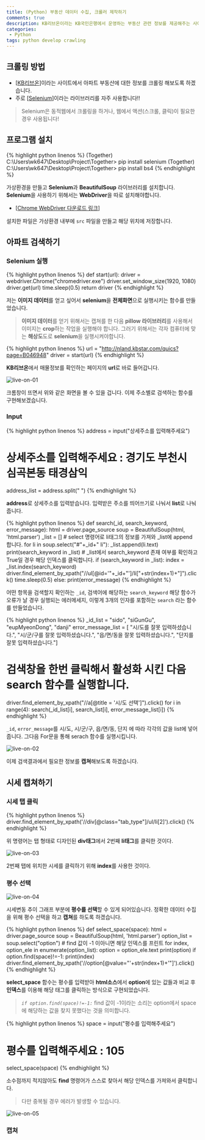 ```yaml
---
title: (Python) 부동산 데이터 수집, 크롤러 제작하기
comments: true
description: KB리브온이라는 KB국민은행에서 운영하는 부동산 관련 정보를 제공해주는 사이트에서 데이터를 수집해오는 크롤러를 제작해보도록 하겠습니다.
categories:
 - Python
tags: python develop crawling
---
```


## 크롤링 방법

- [[KB리브온](http://nland.kbstar.com/)]이라는 사이트에서 아파트 부동산에 대한 정보를 크롤링 해보도록 하겠습니다.
- 주로 [[Selenium](https://beomi.github.io/2017/02/27/HowToMakeWebCrawler-With-Selenium/)]이라는 라이브러리를 자주 사용합니다!!

> Selenium은 동적웹에서 크롤링을 하거나, 웹에서 액션(스크롤, 클릭)이 필요한 경우 사용됩니다!

## 프로그램 설치

{% highlight python linenos %}
(Together) C:\Users\wk647\Desktop\Project\Together> pip install selenium
(Together) C:\Users\wk647\Desktop\Project\Together> pip install bs4
{% endhighlight %}

가상환경을 만들고 **Selenium**과 **BeautifulSoup** 라이브러리를 설치합니다. **Selenium**을 사용하기 위해서는 **WebDriver**을 따로 설치해야합니다. 

- [[Chrome WebDriver 다운로드 링크](https://sites.google.com/a/chromium.org/chromedriver/downloads)]

설치한 파일은 가상환경 내부에 `src` 파일을 만들고 해당 위치에 저장합니다.

## 아파트 검색하기

### Selenium 실행

{% highlight python linenos %}
def start(url):
    driver = webdriver.Chrome("chromedriver.exe")
    driver.set_window_size(1920, 1080)
    driver.get(url)
    time.sleep(0.5)
    return driver
{% endhighlight %}

저는 **이미지 데이터**를 얻고 싶어서 **selenium**을 **전체화면**으로 실행시키는 함수를 만들었습니다.
> **이미지 데이터**를 얻기 위해서는 캡쳐를 한 다음 **pillow 라이브러리**를 사용해서 이미지는 **crop**하는 작업을 실행해야 합니다. 그러기 위해서는 각자 컴퓨터에 맞는 **해상도**도로 **selenium**을 실행시켜야합니다.

{% highlight python linenos %}
url = "http://nland.kbstar.com/quics?page=B046948"
driver = start(url)
{% endhighlight %}

**KB리브온**에서 매물정보를 확인하는 페이지의 **url**로 바로 들어갑니다.

![live-on-01](https://raw.githubusercontent.com/wkddnjset/wkddnjset.github.io/master/_posts/images/2018-02-12/live_on_01.png)

크롬창이 뜨면서 위와 같은 화면을 볼 수 있을 겁니다. 이제 주소별로 검색하는 함수를 구현해보겠습니다.

### Input

{% highlight python linenos %}
address = input("상세주소를 입력해주세요")
# 상세주소를 입력해주세요 : 경기도 부천시 심곡본동 태경삼익
address_list = address.split(" ")
{% endhighlight %}

**address**로 상세주소를 입력받습니다. 입력받은 주소를 띄어쓰기로 나눠서 **list**로 나눠줍니다.

{% highlight python linenos %}
def search(_id, search_keyword, error_message):
    html = driver.page_source
    soup = BeautifulSoup(html, 'html.parser')
    _list = []
    # select 명령어로 li태그의 정보를 가져와 _list에 append 합니다.
    for li in soup.select("#"+_id+" li"):
        _list.append(li.text)
    print(search_keyword in _list)
    # _list에서 search_keyword 존재 여부를 확인하고  True일 경우 해당 인덱스를 클릭합니다. 
    if (search_keyword in _list):
        index = _list.index(search_keyword)
        driver.find_element_by_xpath("//ul[@id='"+_id+"']/li["+str(index+1)+"]").click()
        time.sleep(0.5)
    else:
        print(error_message)
{% endhighlight %}

어떤 항목을 검색할지 확인하는 `_id`, 검색어에 해당하는 `search_keyword` 해당 함수가 오류가 날 경우 실행되는 에러메세지, 이렇게 3개의 인자를 포함하는 `search` 라는 함수를 만들었습니다.

{% highlight python linenos %}
_id_list = "sido", "siGunGu", "eupMyeonDong", "danji"
error_message_list = [   "시/도를 잘못 입력하셨습니다.",
                 "시/군/구를 잘못 입력하셨습니다.",
                 "읍/면/동을 잘못 입력하셨습니다.",
                 "단지를 잘못 입력하셨습니다."]
# 검색창을 한번 클릭해서 활성화 시킨 다음 search 함수를 실행합니다.
driver.find_element_by_xpath("//a[@title = '시/도 선택']").click()
for i in range(4):
    search(_id_list[i], search_list[i], error_message_list[i])
{% endhighlight %}

`_id`, `error_message`를 시/도, 시/군/구, 읍/면/동, 단지 에 따라 각각의 값을 list에 넣어줍니다. 그다음 For문을 통해 serach 함수를 실행시킵니다.

![live-on-02](https://raw.githubusercontent.com/wkddnjset/wkddnjset.github.io/master/_posts/images/2018-02-12/live_on_02.png)

이제 검색결과에서 필요한 정보를 **캡쳐**해보도록 하겠습니다.

## 시세 캡쳐하기

### 시세 탭 클릭

{% highlight python linenos %}
driver.find_element_by_xpath('//div[@class="tab_type"]/ul/li[2]').click()
{% endhighlight %}

위 명령어는 탭 형태로 디자인된 **div태그**에서 2번째 **li태그**를 클릭한 것이다.

![live-on-03](https://raw.githubusercontent.com/wkddnjset/wkddnjset.github.io/master/_posts/images/2018-02-12/live_on_03.png)

2번째 탭에 위치한 시세를 클릭하기 위해 **index**를 사용한 것이다.

### 평수 선택

![live-on-04](https://raw.githubusercontent.com/wkddnjset/wkddnjset.github.io/master/_posts/images/2018-02-12/live_on_04.png)

시세변동 추이 그래프 부분에 **평수를 선택**할 수 있게 되어있습니다. 정확한 데이터 수집을 위해 평수 선택을 하고 **캡쳐**를 하도록 하겠습니다.

{% highlight python linenos %}
def select_space(space):
    html = driver.page_source
    soup = BeautifulSoup(html, 'html.parser')
    option_list = soup.select("option")
    # find 값이 -1 이아니면 해당 인덱스를 프린트
    for index, option_ele in enumerate(option_list):
        option = option_ele.text
        print(option)
        if option.find(space)!=-1:
            print(index)
            driver.find_element_by_xpath('//option[@value="'+str(index+1)+'"]').click()
{% endhighlight %}

**select_space** 함수는 평수를 입력받아 **html소스**에서 **option**에 있는 값들과 비교 후 **인덱스**를 이용해 해당 태그를 클릭하는 방식으로 구현되었습니다.

> *`if option.find(space)!=-1:`* find 값이 -1이라는 소리는 option에서 space에 해당하는 값을 찾지 못했다는 것을 의미합니다.

{% highlight python linenos %}
space = input("평수를 입력해주세요")
# 평수를 입력해주세요 : 105 
select_space(space)
{% endhighlight %}

소수점까지 적지않아도 **find** 명령어가 스스로 찾아서 해당 인덱스를 가져와서 클릭합니다.
> 다만 중복될 경우 에러가 발생할 수 있습니다.

![live-on-05](https://raw.githubusercontent.com/wkddnjset/wkddnjset.github.io/master/_posts/images/2018-02-12/live_on_05.png)





### 캡쳐
